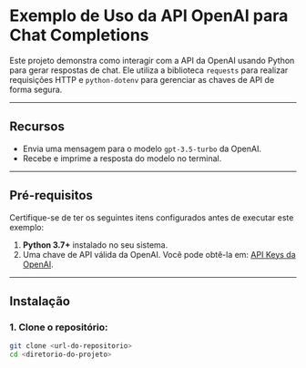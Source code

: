 # Exemplo de Uso da API OpenAI para Chat Completions

Este projeto demonstra como interagir com a API da OpenAI usando Python para gerar respostas de chat. Ele utiliza a biblioteca `requests` para realizar requisições HTTP e `python-dotenv` para gerenciar as chaves de API de forma segura.

---

## Recursos

- Envia uma mensagem para o modelo `gpt-3.5-turbo` da OpenAI.
- Recebe e imprime a resposta do modelo no terminal.

---

## Pré-requisitos

Certifique-se de ter os seguintes itens configurados antes de executar este exemplo:
1. **Python 3.7+** instalado no seu sistema.
2. Uma chave de API válida da OpenAI. Você pode obtê-la em: [API Keys da OpenAI](https://platform.openai.com/account/api-keys).

---

## Instalação

### 1. Clone o repositório:
```bash
git clone <url-do-repositorio>
cd <diretorio-do-projeto>